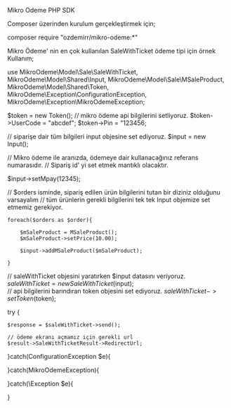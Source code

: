Mikro Odeme PHP SDK

Composer üzerinden kurulum gerçekleştirmek için;

composer require "ozdemirr/mikro-odeme:*"

Mikro Ödeme' nin en çok kullanılan SaleWithTicket ödeme tipi için örnek Kullanım;

use MikroOdeme\Model\Sale\SaleWithTicket,
    MikroOdeme\Model\Shared\Input,
    MikroOdeme\Model\Sale\MSaleProduct,
    MikroOdeme\Model\Shared\Token,
    MikroOdeme\Exception\ConfigurationException,
    MikroOdeme\Exception\MikroOdemeException;
    
$token = new Token();
// mikro ödeme api bilgilerini setliyoruz.
$token->UserCode = "abcdef";
$token->Pin = "123456;
    
// siparişe dair tüm bilgileri input objesine set ediyoruz.
$input = new Input(); 
   
// Mikro ödeme ile aranızda, ödemeye dair kullanacağınız referans numarasıdır. 
// Sipariş id' yi set etmek mantıklı olacaktır.

$input->setMpay(12345);

// $orders isminde, sipariş edilen ürün bilgilerini tutan bir diziniz olduğunu varsayalım
// tüm ürünlerin gerekli bilgilerini tek tek Input objemize set etmemiz gerekiyor.

    foreach($orders as $order){

        $mSaleProduct = MSaleProduct();
        $mSaleProduct->setPrice(10.00);
        
        $input->addMSaleProduct($mSaleProduct);

    }
    
// saleWithTicket objesini yaratırken $input datasını veriyoruz.   
$saleWithTicket = new SaleWithTicket($input);    
// api bilgilerini barındıran token objesini set ediyoruz.
$saleWithTicket->setToken($token);  

try {

    $response = $saleWithTicket->send();
    
    // ödeme ekranı açmamız için gerekli url
    $result->SaleWithTicketResult->RedirectUrl;

}catch(ConfigurationException $e){

}catch(MikroOdemeException){

}catch(\Exception $e){

}



